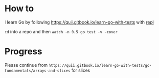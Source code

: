 # How to

I learn Go by following https://quii.gitbook.io/learn-go-with-tests
with [repl](https://replit.com/@victor_develop/learnGoTdd#readme.md)

`cd` into a repo and then `watch -n 0.5 go test -v -cover`

# Progress

Please continue from `https://quii.gitbook.io/learn-go-with-tests/go-fundamentals/arrays-and-slices` for slices